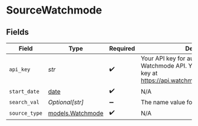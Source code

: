 # SourceWatchmode


## Fields

| Field                                                                                                                               | Type                                                                                                                                | Required                                                                                                                            | Description                                                                                                                         |
| ----------------------------------------------------------------------------------------------------------------------------------- | ----------------------------------------------------------------------------------------------------------------------------------- | ----------------------------------------------------------------------------------------------------------------------------------- | ----------------------------------------------------------------------------------------------------------------------------------- |
| `api_key`                                                                                                                           | *str*                                                                                                                               | :heavy_check_mark:                                                                                                                  | Your API key for authenticating with the Watchmode API. You can request a free API key at https://api.watchmode.com/requestApiKey/. |
| `start_date`                                                                                                                        | [date](https://docs.python.org/3/library/datetime.html#date-objects)                                                                | :heavy_check_mark:                                                                                                                  | N/A                                                                                                                                 |
| `search_val`                                                                                                                        | *Optional[str]*                                                                                                                     | :heavy_minus_sign:                                                                                                                  | The name value for search stream                                                                                                    |
| `source_type`                                                                                                                       | [models.Watchmode](../models/watchmode.md)                                                                                          | :heavy_check_mark:                                                                                                                  | N/A                                                                                                                                 |